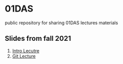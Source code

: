# 01DAS
public repository for sharing 01DAS lectures materials

## Slides from fall 2021

1. [Intro Lecutre](https://docs.google.com/presentation/d/14Vlz4cGL_Fa6yvhXtlN2fzTpb0yEa8BSqgfG5vjVON0/edit?usp=sharing)
2. [Git Lecture](https://docs.google.com/presentation/d/1sHAWHkU9gmCFkzKiHOwdAzGch1ln58c9diMtfH4DnvY/edit?usp=sharing)

